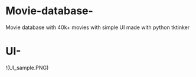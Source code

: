 # Movie-database-
Movie database with 40k+ movies with simple UI made with python tktinker

# UI-
!(UI_sample.PNG)
